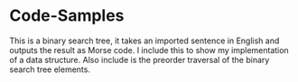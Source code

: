 # Code-Samples
This is a binary search tree, it takes an imported sentence in English and outputs the result as Morse code. I include this to show my implementation of a data structure. Also include is the preorder traversal of the binary search tree elements. 

